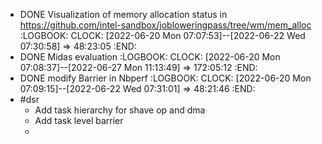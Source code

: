 - DONE Visualization of memory allocation status in https://github.com/intel-sandbox/jobloweringpass/tree/wm/mem_alloc
  :LOGBOOK:
  CLOCK: [2022-06-20 Mon 07:07:53]--[2022-06-22 Wed 07:30:58] =>  48:23:05
  :END:
- DONE Midas evaluation
  :LOGBOOK:
  CLOCK: [2022-06-20 Mon 07:08:37]--[2022-06-27 Mon 11:13:49] =>  172:05:12
  :END:
- DONE modify Barrier in Nbperf
  :LOGBOOK:
  CLOCK: [2022-06-20 Mon 07:09:15]--[2022-06-22 Wed 07:31:01] =>  48:21:46
  :END:
- #dsr
	- Add task hierarchy for shave op and dma
	- Add task level barrier
	-